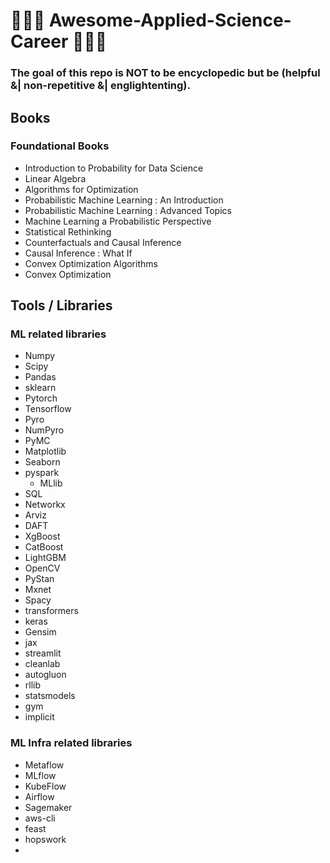 # 🚀🚀🚀 Awesome-Applied-Science-Career 🚀🚀🚀

### The goal of this repo is NOT to be encyclopedic but be (helpful &| non-repetitive &| englightenting).

## Books
### Foundational Books
- Introduction to Probability for Data Science
- Linear Algebra
- Algorithms for Optimization
- Probabilistic Machine Learning : An Introduction
- Probabilistic Machine Learning : Advanced Topics
- Machine Learning a Probabilistic Perspective
- Statistical Rethinking
- Counterfactuals and Causal Inference
- Causal Inference : What If
- Convex Optimization Algorithms
- Convex Optimization


## Tools / Libraries
### ML related libraries
- Numpy
- Scipy
- Pandas
- sklearn
- Pytorch
- Tensorflow
- Pyro
- NumPyro
- PyMC
- Matplotlib
- Seaborn
- pyspark
  - MLlib  
- SQL
- Networkx
- Arviz
- DAFT
- XgBoost
- CatBoost
- LightGBM
- OpenCV
- PyStan
- Mxnet
- Spacy
- transformers
- keras
- Gensim
- jax
- streamlit
- cleanlab
- autogluon
- rllib
- statsmodels
- gym
- implicit

### ML Infra related libraries
- Metaflow
- MLflow
- KubeFlow
- Airflow
- Sagemaker
- aws-cli
- feast
- hopswork
- 
